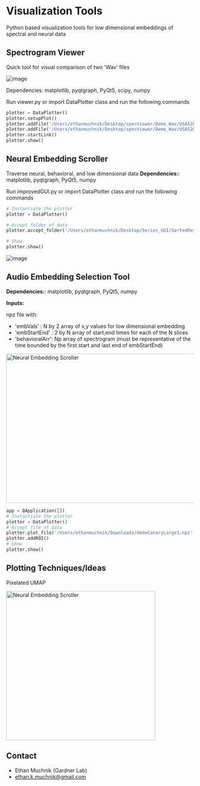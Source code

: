 # Visualization Tools

Python based visualization tools for low dimensional embeddings of spectral and neural data 

## **Spectrogram Viewer** 
Quick tool for visual comparison of two 'Wav' files 



![image](https://github.com/emuchni2/neuralVisuals/assets/85625059/94162dd3-e187-40c8-988f-dcbe13954e9a)

Dependencies: matplotlib, pyqtgraph, PyQt5, scipy, numpy

Run viewer.py or import DataPlotter class and run the following commands

```python
plotter = DataPlotter()
plotter.setupPlot()
plotter.addFile('/Users/ethanmuchnik/Desktop/specViewer/Demo_Wav/USA5207_45107.22309894_6_30_6_11_49.wav','top')
plotter.addFile('/Users/ethanmuchnik/Desktop/specViewer/Demo_Wav/USA5207_45107.22652648_6_30_6_17_32.wav','bottom')
plotter.startLink()
plotter.show()
```

## **Neural Embedding Scroller**
Traverse neural, behavioral, and low dimensional data
**Dependencies:**: matplotlib, pyqtgraph, PyQt5, numpy

Run improvedGUI.py or import DataPlotter class and run the following commands

```python
# Instantiate the plotter    
plotter = DataPlotter()

# Accept folder of data
plotter.accept_folder('/Users/ethanmuchnik/Desktop/Series_GUI/SortedResults/Pk146-Jul28')

# Show
plotter.show()
```
![image](https://github.com/emuchni2/neuralVisuals/assets/85625059/f5c6871f-6c12-4026-b0a3-05cc8a2c88b0)



## **Audio Embedding Selection Tool**

**Dependencies:**: matplotlib, pyqtgraph, PyQt5, numpy

**Inputs:**

npz file with:

- 'embVals' : N by 2 array of x,y values for low dimensional embedding
- 'embStartEnd' : 2 by N array of start,end times for each of the N slices
- 'behavioralArr': Np array of spectrogram (must be representative of the time bounded by the first start and last end of embStartEnd)

<img src="https://github.com/emuchni2/neuralVisuals/assets/85625059/4cd190a7-2a69-44f6-98d3-722ef7b6bd22" alt="Neural Embedding Scroller" width="600" height="400">

```python
app = QApplication([])
# Instantiate the plotter    
plotter = DataPlotter()
# Accept file of data
plotter.plot_file('/Users/ethanmuchnik/Downloads/demoCanaryLarge3.npz')
plotter.addROI()
# Show
plotter.show()
```

## **Plotting Techniques/Ideas**

Pixelated UMAP 

<img src="https://github.com/emuchni2/neuralVisuals/assets/85625059/91a05a0d-c717-48be-b42b-f2fda3467e9f" alt="Neural Embedding Scroller" width="400" height="400">


## **Contact**
- Ethan Muchnik (Gardner Lab)
- ethan.k.muchnik@gmail.com

